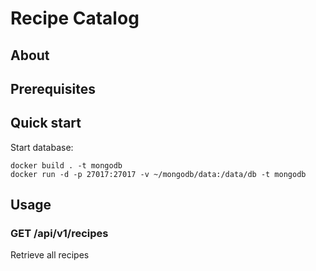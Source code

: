 # Recipe Catalog

## About

## Prerequisites

## Quick start

Start database:

```
docker build . -t mongodb
docker run -d -p 27017:27017 -v ~/mongodb/data:/data/db -t mongodb
```

## Usage

### GET /api/v1/recipes
Retrieve all recipes
